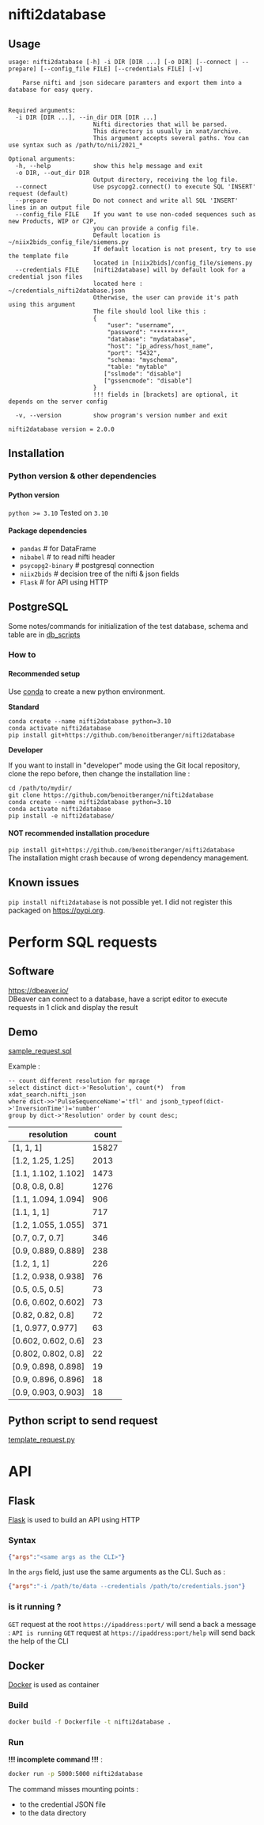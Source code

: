 # nifti2database

## Usage
```
usage: nifti2database [-h] -i DIR [DIR ...] [-o DIR] [--connect | --prepare] [--config_file FILE] [--credentials FILE] [-v]

    Parse nifti and json sidecare paramters and export them into a database for easy query.
    

Required arguments:
  -i DIR [DIR ...], --in_dir DIR [DIR ...]
                        Nifti directories that will be parsed.
                        This directory is usually in xnat/archive.
                        This argument accepts several paths. You can use syntax such as /path/to/nii/2021_*

Optional arguments:
  -h, --help            show this help message and exit
  -o DIR, --out_dir DIR
                        Output directory, receiving the log file.
  --connect             Use psycopg2.connect() to execute SQL 'INSERT' request (default)
  --prepare             Do not connect and write all SQL 'INSERT' lines in an output file
  --config_file FILE    If you want to use non-coded sequences such as new Products, WIP or C2P,
                        you can provide a config file.
                        Default location is ~/niix2bids_config_file/siemens.py
                        If default location is not present, try to use the template file 
                        located in [niix2bids]/config_file/siemens.py
  --credentials FILE    [nifti2database] will by default look for a credential json files 
                        located here : ~/credentials_nifti2database.json 
                        Otherwise, the user can provide it's path using this argument 
                        The file should lool like this :  
                        { 
                            "user": "username", 
                            "password": "********", 
                            "database": "mydatabase", 
                            "host": "ip_adress/host_name", 
                            "port": "5432", 
                            "schema: "myschema", 
                            "table: "mytable" 
                           ["sslmode": "disable"] 
                           ["gssencmode": "disable"] 
                        } 
                        !!! fields in [brackets] are optional, it depends on the server config 
                        
  -v, --version         show program's version number and exit

nifti2database version = 2.0.0
```

## Installation

### Python version & other dependencies 

#### Python version

`python >= 3.10` Tested on `3.10`

#### Package dependencies
- `pandas` # for DataFrame
- `nibabel` # to read nifti header
- `psycopg2-binary` # postgresql connection
- `niix2bids` # decision tree of the nifti & json fields
- `Flask` # for API using HTTP

## PostgreSQL
Some notes/commands for initialization of the test database, schema and table are in [db_scripts](db_scripts)

### How to

#### Recommended setup

Use [conda](https://docs.conda.io/en/latest/miniconda.html) to create a new python environment.

**Standard**

```shell
conda create --name nifti2database python=3.10
conda activate nifti2database
pip install git+https://github.com/benoitberanger/nifti2database
```

**Developer**

If you want to install in "developer" mode using the Git local repository, clone the repo before, then change the installation line :

```shell
cd /path/to/mydir/
git clone https://github.com/benoitberanger/nifti2database
conda create --name nifti2database python=3.10
conda activate nifti2database
pip install -e nifti2database/
```


#### **NOT** recommended installation procedure

`pip install git+https://github.com/benoitberanger/nifti2database`  
The installation might crash because of wrong dependency management.

## Known issues

`pip install nifti2database` is not possible yet. I did not register this packaged on https://pypi.org.


# Perform SQL requests

## Software
https://dbeaver.io/  
DBeaver can connect to a database, have a script editor to execute requests in 1 click and display the result

## Demo

[sample_request.sql](sample_request.sql)

Example :

```pgsql
-- count different resolution for mprage
select distinct dict->'Resolution', count(*)  from xdat_search.nifti_json
where dict->>'PulseSequenceName'='tfl' and jsonb_typeof(dict->'InversionTime')='number'
group by dict->'Resolution' order by count desc;
```

|resolution|count|
|----------|-----|
|[1, 1, 1]|15827|
|[1.2, 1.25, 1.25]|2013|
|[1.1, 1.102, 1.102]|1473|
|[0.8, 0.8, 0.8]|1276|
|[1.1, 1.094, 1.094]|906|
|[1.1, 1, 1]|717|
|[1.2, 1.055, 1.055]|371|
|[0.7, 0.7, 0.7]|346|
|[0.9, 0.889, 0.889]|238|
|[1.2, 1, 1]|226|
|[1.2, 0.938, 0.938]|76|
|[0.5, 0.5, 0.5]|73|
|[0.6, 0.602, 0.602]|73|
|[0.82, 0.82, 0.8]|72|
|[1, 0.977, 0.977]|63|
|[0.602, 0.602, 0.6]|23|
|[0.802, 0.802, 0.8]|22|
|[0.9, 0.898, 0.898]|19|
|[0.9, 0.896, 0.896]|18|
|[0.9, 0.903, 0.903]|18|

## Python script to send request
[template_request.py](template_request.py)

# API

## Flask
[Flask](https://flask.palletsprojects.com/) is used to build an API using HTTP

### Syntax
```json
{"args":"<same args as the CLI>"}
```
In the `args` field, just use the same arguments as the CLI. Such as :
```json
{"args":"-i /path/to/data --credentials /path/to/credentials.json"}
```

### is it running ?
`GET` request at the root `https://ipaddress:port/` will send a back a message : `API is running`
`GET` request at  `https://ipaddress:port/help` will send back the help of the CLI

## Docker
[Docker](https://docs.docker.com/) is used as container

### Build
```bash
docker build -f Dockerfile -t nifti2database .
```

### Run
**!!! incomplete command !!!** :
```bash
docker run -p 5000:5000 nifti2database
```
The command misses mounting points :
- to the credential JSON file
- to the data directory
